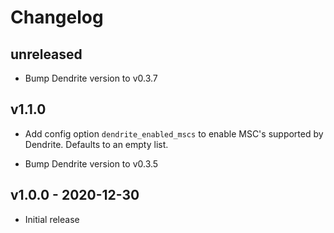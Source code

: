 # Changelog

## unreleased

* Bump Dendrite version to v0.3.7

## v1.1.0

* Add config option `dendrite_enabled_mscs` to enable MSC's supported by Dendrite. Defaults to an empty list.

* Bump Dendrite version to v0.3.5

## v1.0.0 - 2020-12-30

* Initial release
